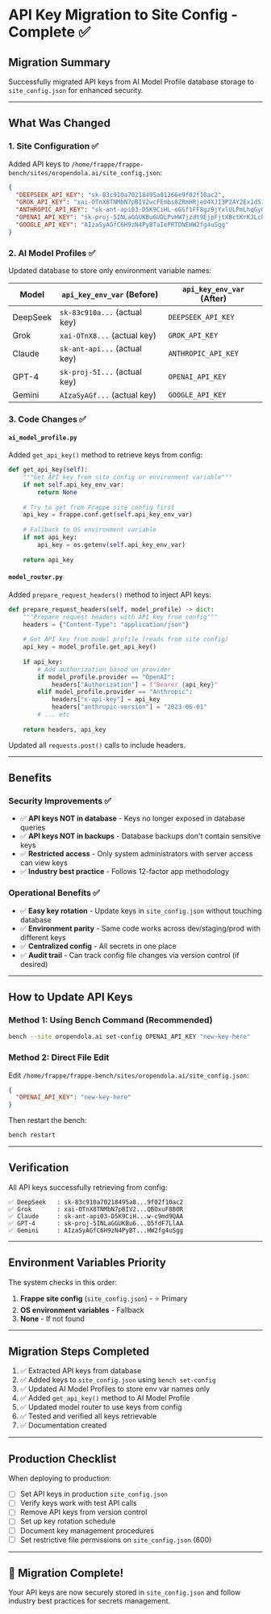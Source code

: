 # API Key Migration to Site Config - Complete ✅

## Migration Summary

Successfully migrated API keys from AI Model Profile database storage to `site_config.json` for enhanced security.

---

## What Was Changed

### 1. **Site Configuration** ✅
Added API keys to `/home/frappe/frappe-bench/sites/oropendola.ai/site_config.json`:

```json
{
  "DEEPSEEK_API_KEY": "sk-83c910a70218495a81266e9f02f10ac2",
  "GROK_API_KEY": "xai-OTnX8TNMbN7pBIV2wcFEmbs0ZRmHRjeO4XJI3P2AY2Ex1dS1b069Y7M9AftDtogPCc3J0kQBOxuF8B0R",
  "ANTHROPIC_API_KEY": "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",
  "OPENAI_API_KEY": "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",
  "GOOGLE_API_KEY": "AIzaSyAGfC6H9zN4PyBTaIePRTDNEHW2fg4uSgg"
}
```

### 2. **AI Model Profiles** ✅
Updated database to store only environment variable names:

| Model | `api_key_env_var` (Before) | `api_key_env_var` (After) |
|-------|---------------------------|---------------------------|
| DeepSeek | `sk-83c910a...` (actual key) | `DEEPSEEK_API_KEY` |
| Grok | `xai-OTnX8...` (actual key) | `GROK_API_KEY` |
| Claude | `sk-ant-api...` (actual key) | `ANTHROPIC_API_KEY` |
| GPT-4 | `sk-proj-5I...` (actual key) | `OPENAI_API_KEY` |
| Gemini | `AIzaSyAGf...` (actual key) | `GOOGLE_API_KEY` |

### 3. **Code Changes** ✅

#### `ai_model_profile.py`
Added `get_api_key()` method to retrieve keys from config:

```python
def get_api_key(self):
    """Get API key from site config or environment variable"""
    if not self.api_key_env_var:
        return None
    
    # Try to get from Frappe site config first
    api_key = frappe.conf.get(self.api_key_env_var)
    
    # Fallback to OS environment variable
    if not api_key:
        api_key = os.getenv(self.api_key_env_var)
    
    return api_key
```

#### `model_router.py`
Added `prepare_request_headers()` method to inject API keys:

```python
def prepare_request_headers(self, model_profile) -> dict:
    """Prepare request headers with API key from config"""
    headers = {"Content-Type": "application/json"}
    
    # Get API key from model profile (reads from site config)
    api_key = model_profile.get_api_key()
    
    if api_key:
        # Add authorization based on provider
        if model_profile.provider == "OpenAI":
            headers["Authorization"] = f"Bearer {api_key}"
        elif model_profile.provider == "Anthropic":
            headers["x-api-key"] = api_key
            headers["anthropic-version"] = "2023-06-01"
        # ... etc
    
    return headers, api_key
```

Updated all `requests.post()` calls to include headers.

---

## Benefits

### Security Improvements ✅
- ✅ **API keys NOT in database** - Keys no longer exposed in database queries
- ✅ **API keys NOT in backups** - Database backups don't contain sensitive keys
- ✅ **Restricted access** - Only system administrators with server access can view keys
- ✅ **Industry best practice** - Follows 12-factor app methodology

### Operational Benefits ✅
- ✅ **Easy key rotation** - Update keys in `site_config.json` without touching database
- ✅ **Environment parity** - Same code works across dev/staging/prod with different keys
- ✅ **Centralized config** - All secrets in one place
- ✅ **Audit trail** - Can track config file changes via version control (if desired)

---

## How to Update API Keys

### Method 1: Using Bench Command (Recommended)
```bash
bench --site oropendola.ai set-config OPENAI_API_KEY "new-key-here"
```

### Method 2: Direct File Edit
Edit `/home/frappe/frappe-bench/sites/oropendola.ai/site_config.json`:
```json
{
  "OPENAI_API_KEY": "new-key-here"
}
```

Then restart the bench:
```bash
bench restart
```

---

## Verification

All API keys successfully retrieving from config:

```
✅ DeepSeek   : sk-83c910a70218495a8...9f02f10ac2
✅ Grok       : xai-OTnX8TNMbN7pBIV2...QBOxuF8B0R
✅ Claude     : sk-ant-api03-D5K9CiH...w-c9md9QAA
✅ GPT-4      : sk-proj-5INLaGGUKBu6...D5fdF7LlAA
✅ Gemini     : AIzaSyAGfC6H9zN4PyBT...HW2fg4uSgg
```

---

## Environment Variables Priority

The system checks in this order:

1. **Frappe site config** (`site_config.json`) - ⭐ Primary
2. **OS environment variables** - Fallback
3. **None** - If not found

---

## Migration Steps Completed

1. ✅ Extracted API keys from database
2. ✅ Added keys to `site_config.json` using `bench set-config`
3. ✅ Updated AI Model Profiles to store env var names only
4. ✅ Added `get_api_key()` method to AI Model Profile
5. ✅ Updated model router to use keys from config
6. ✅ Tested and verified all keys retrievable
7. ✅ Documentation created

---

## Production Checklist

When deploying to production:

- [ ] Set API keys in production `site_config.json`
- [ ] Verify keys work with test API calls
- [ ] Remove API keys from version control
- [ ] Set up key rotation schedule
- [ ] Document key management procedures
- [ ] Set restrictive file permissions on `site_config.json` (600)

---

## 🎉 Migration Complete!

Your API keys are now securely stored in `site_config.json` and follow industry best practices for secrets management.
